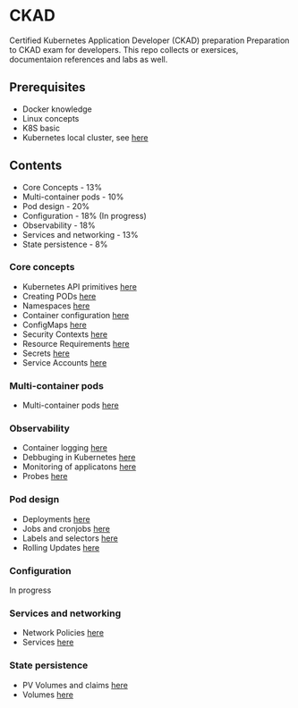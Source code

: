 # CKAD
Certified Kubernetes Application Developer (CKAD) preparation
Preparation to CKAD exam for developers. This repo collects
or exersices, documentaion references and labs as well.

## Prerequisites

* Docker knowledge 
* Linux concepts 
* K8S basic 
* Kubernetes local cluster, see [here](create_k8s_cluster.md) 


## Contents

* Core Concepts - 13%
* Multi-container pods - 10%
* Pod design - 20%
* Configuration - 18% (In progress)
* Observability - 18%
* Services and networking - 13%
* State persistence - 8%

### Core concepts 

* Kubernetes API primitives [here](core_concepts/k8s_API.md)
* Creating PODs [here](core_concepts/pods.md)
* Namespaces [here](core_concepts/namespaces.md)
* Container configuration [here](core_concepts/container_args.md)
* ConfigMaps [here](core_concepts/configmaps.md)
* Security Contexts [here](core_concepts/security_context.md)
* Resource Requirements [here](core_concepts/resource_requirements.md)
* Secrets [here](core_concepts/secrets.md)
* Service Accounts [here](core_concepts/service_accounts.md)

### Multi-container pods

* Multi-container pods [here](multicontainer_pods/multi-container-pod.md)

### Observability

* Container logging [here](observability/container_logging.md)
* Debbuging in Kubernetes [here](observability/debugging.md)
* Monitoring of applicatons [here](observability/monitoring_application.md)
* Probes [here](observability/probes.md)

### Pod design

* Deployments [here](pod_design/deployments.md)
* Jobs and cronjobs [here](pod_design/jobs_and_cronjobs.md)
* Labels and selectors [here](pod_design/labels_selectors.md)
* Rolling Updates [here](pod_design/rolling_updates.md)

### Configuration

In progress 

### Services and networking 

* Network Policies [here](services_and_networking/network_policies.md)
* Services [here](services_and_networking/services.md)

### State persistence

* PV Volumes and claims [here](state_persistence/persistentVolumes_and_claims.md)
* Volumes [here](state_persistence/volumes.md)
